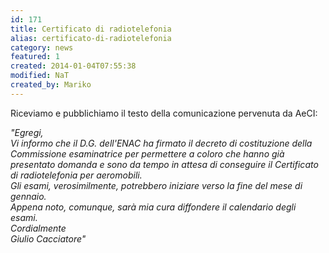 ```yaml
---
id: 171
title: Certificato di radiotelefonia
alias: certificato-di-radiotelefonia
category: news
featured: 1
created: 2014-01-04T07:55:38
modified: NaT
created_by: Mariko
---
```

<p>
 Riceviamo e pubblichiamo il testo della comunicazione pervenuta da AeCI:
</p>
<p>
 <em>
  "Egregi,
 </em>
 <br/>
 <em>
  Vi informo che il D.G. dell'ENAC ha firmato il decreto di costituzione della Commissione esaminatrice per permettere a coloro che hanno già presentato domanda e sono da tempo in attesa di conseguire il Certificato di radiotelefonia per aeromobili.
 </em>
 <br/>
 <em>
  Gli esami, verosimilmente, potrebbero iniziare verso la fine del mese di gennaio.
 </em>
 <br/>
 <em>
  Appena noto, comunque, sarà mia cura diffondere il calendario degli esami.
 </em>
 <br/>
 <em>
  Cordialmente
 </em>
 <br/>
 <em>
  Giulio Cacciatore"
 </em>
</p>
<p>
</p>
